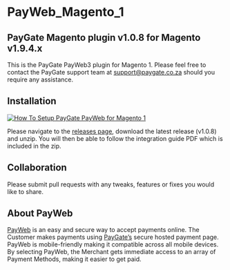 # PayWeb_Magento_1
## PayGate Magento plugin v1.0.8 for Magento v1.9.4.x

This is the PayGate PayWeb3 plugin for Magento 1. Please feel free to contact the PayGate support team at support@paygate.co.za should you require any assistance.

## Installation
[![How To Setup PayGate PayWeb for Magento 1](https://appinlet.com/wp-content/uploads/2021/01/How-To-Setup-PayGate-PayWeb-for-Magento-1.jpg)](https://www.youtube.com/watch?v=jv_mGpYW7yA "How To Setup PayGate PayWeb for Magento 1")

Please navigate to the [releases page](https://github.com/PayGate/PayWeb_Magento_1/releases), download the latest release (v1.0.8) and unzip. You will then be able to follow the integration guide PDF which is included in the zip.

## Collaboration

Please submit pull requests with any tweaks, features or fixes you would like to share.

## About PayWeb

[PayWeb](https://www.paygate.co.za/paygate-products/payweb/) is an easy and secure way to accept payments online. The Customer makes payments using [PayGate’s](https://www.paygate.co.za/) secure hosted payment page. PayWeb is mobile-friendly making it compatible across all mobile devices. By selecting PayWeb, the Merchant gets immediate access to an array of Payment Methods, making it easier to get paid.
